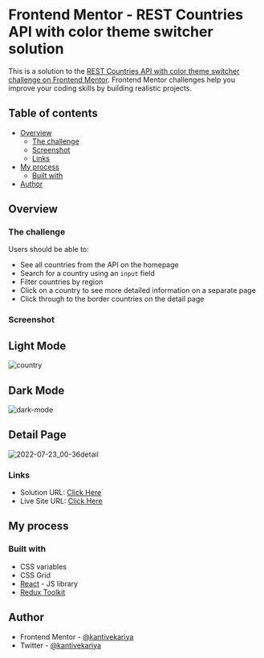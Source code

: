 # Frontend Mentor - REST Countries API with color theme switcher solution

This is a solution to the [REST Countries API with color theme switcher challenge on Frontend Mentor](https://www.frontendmentor.io/challenges/rest-countries-api-with-color-theme-switcher-5cacc469fec04111f7b848ca). Frontend Mentor challenges help you improve your coding skills by building realistic projects.

## Table of contents

- [Overview](#overview)
  - [The challenge](#the-challenge)
  - [Screenshot](#screenshot)
  - [Links](#links)
- [My process](#my-process)
  - [Built with](#built-with)
- [Author](#author)

## Overview

### The challenge

Users should be able to:

- See all countries from the API on the homepage
- Search for a country using an `input` field
- Filter countries by region
- Click on a country to see more detailed information on a separate page
- Click through to the border countries on the detail page

### Screenshot

## Light Mode
![country](https://user-images.githubusercontent.com/29365336/180505821-0e16c929-2236-4099-a709-98ed0ec44d09.png)

## Dark Mode
![dark-mode](https://user-images.githubusercontent.com/29365336/180506398-07f1171f-f632-4b2b-827c-41a5db1e878c.png)

## Detail Page
![2022-07-23_00-36detail](https://user-images.githubusercontent.com/29365336/180506907-42bfc106-d97c-43b8-9edb-5a4871de2686.png)


### Links

- Solution URL: [Click Here](https://github.com/kantivekariya/country-information)
- Live Site URL: [Click Here](https://62de660619914400088fcf1b--sensational-cucurucho-8870c0.netlify.app/)

## My process

### Built with

- CSS variables
- CSS Grid
- [React](https://reactjs.org/) - JS library
- [Redux Toolkit](https://redux-toolkit.js.org/)

## Author

- Frontend Mentor - [@kantivekariya](https://www.frontendmentor.io/profile/kantivekariya)
- Twitter - [@kantivekariya](https://twitter.com/vekariya_kanti)

